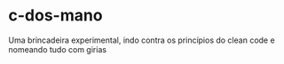 # c-dos-mano
Uma brincadeira experimental, indo contra os princípios do clean code e nomeando tudo com girias
